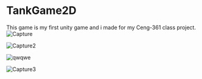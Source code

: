 # TankGame2D 
This game is my first unity game and i made for my Ceng-361 class project.
![Capture](https://user-images.githubusercontent.com/59308946/192884695-3d51ab4e-dcde-4be6-ac99-2e1f3e7474e6.PNG)


![Capture2](https://user-images.githubusercontent.com/59308946/192884738-21479fbc-fe23-4e20-8b35-ac01588f2a4d.PNG)


![qwqwe](https://user-images.githubusercontent.com/59308946/192885595-d977c35b-28eb-46d0-90ac-73212857ce08.JPG)


![Capture3](https://user-images.githubusercontent.com/59308946/192885677-4a490ca8-cb9c-4015-86bc-ea87ad816058.PNG)

